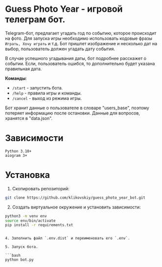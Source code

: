 # Guess Photo Year - игровой телеграм бот.

Telegram-бот, предлагает угадать год по событию, которое происходит на фото. Для запуска игры необходимо использовать кодовые фразы `Играть, Хочу играть` и т.д. Бот пришлет изображение и несколько дат на выбор, пользователь должен угадать дату события.

В случае успешного угадывания даты, бот подробнее расскажет о событии. Если, пользователь ошибся, то дополнительно будет указана правильная дата.

**Команды**:

 - `/start` - запустить бота.
 - `/help` - правила игры и команды.
 - `/cancel` - выход из режима игры.

Бот хранит данные о пользователе в словаре "users_base", поэтому потеряет информацию после остановки. Данные для вопросов, хранятся в "data.json".

# Зависимости 

    Python 3.10+
    aiogram 3+

# Установка

1. Скопировать репозиторий:

```bash
git clone https://github.com/klikovskiy/guess_photo_year_bot.git
```

2. Создать виртуальное окружение и установить зависимости:

```bash
python3 -m venv env
source env/bin/activate
pip install -r requirements.txt
```

```

4. Заполнить файл `.env.dist` и переименовать его `.env`.

5. Запуск бота.

```bash
python bot.py
```